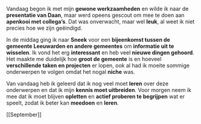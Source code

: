 Vandaag begon ik met mijn **gewone werkzaamheden** en wilde ik naar de **presentatie van Daan**, maar werd opeens gescout om mee te doen aan **apenkooi met collega’s**. Dat was onverwacht, maar wel **leuk**, al weet ik niet precies hoe we zijn geëindigd.

In de middag ging ik naar **Sneek** voor een **bijeenkomst tussen de gemeente Leeuwarden en andere gemeentes** om **informatie uit te wisselen**. Ik vond het erg **interessant** en heb veel **nieuwe dingen gehoord**. Het maakte me duidelijk hoe **groot de gemeente** is en hoeveel **verschillende taken en projecten** er lopen, ook al had ik moeite sommige onderwerpen te volgen omdat het nogal **niche** was.

Van vandaag heb ik geleerd dat ik nog veel moet **leren** over deze onderwerpen en dat ik mijn **kennis moet uitbreiden**. Voor morgen neem ik mee dat ik moet blijven **opletten** en **actief proberen te begrijpen** wat er speelt, zodat ik beter kan **meedoen** en **leren**.


[[September]]


